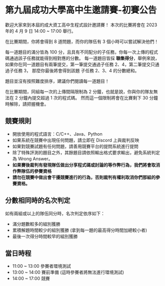 # 第九屆成功大學高中生邀請賽-初賽公告

歡迎大家來到本屆的成大資工高中生程式設計邀請賽！
本次的比賽將會在 2023 年的 4 月 9 日 14:00 ~ 17:00 舉行。

在比賽期間，你將會得到 8 道問題，而你的隊伍有 3 個小時可以嘗試解決他們！

每一道題目的滿分皆為 100 分，且具有不同配分的子任務，你每一次上傳的程式碼通過該子任務就能得到相對應的分數。
每一道題目皆採 **聯集得分**，舉例來說，如果你在同一道題目有兩筆提交，第一筆提交通過子任務 2、4，第二筆提交只通過子任務 3，
那麼你最後將會得到該題 子任務 2、3、4 的分數總和。

題目並沒有按照難度排序，建議你們閱讀每一道題目！

在比賽期間，同組每一次的上傳間隔限制為 2 分鐘，也就是說，你與你的隊友無法在 2 分鐘內提交超過 1 次的程式碼。
然而這一個限制將會在比賽剩下 30 分鐘時解除，請把握機會。

## 競賽規則

- 開放使用的程式語言：C/C++、Java、Python
- 如果系統在競賽中出現任何問題，請立即在 Discord 上與裁判反映
- 如果對競賽試題有任何問題，請善用競賽平台的提問系統進行提問
- 除了特殊評測的題目之外，其餘題目請依照輸出格式要求輸出，避免系統判定為 Wrong Answer。
- **如果賽後裁判有發現隊伍做出分享程式碼或討論的等作弊行為，我們將會取消作弊隊伍的參賽資格**
- **請勿在競賽中做出會干擾競賽進行的行為，否則裁判有權利取消你們那組的參賽資格。**

## 分數相同時的名次判定

如有兩組或以上的隊伍同分時，名次判定依序如下：

- 滿分題數較多的組別獲勝
- 累積解題時間較少的組別獲勝 (拿到每一題的最高得分時間加總較小者)
- 最後一次得分時間較早的組別獲勝

## 當日時程

- 11:00 ~ 13:00 參賽者環境測試
- 13:00 ~ 14:00 賽前準備 (這時參賽者將無法進行環境測試)
- 14:00 ~ 17:00 競賽
